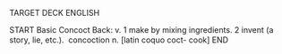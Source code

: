 TARGET DECK
ENGLISH

START
Basic
Concoct
Back: v. 1 make by mixing ingredients. 2 invent (a story, lie, etc.).  concoction n. [latin coquo coct- cook]
END
